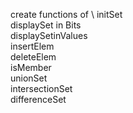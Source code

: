 create functions of \\
initSet \
displaySet in Bits \
displaySetinValues \
insertElem \
deleteElem \
isMember \
unionSet \
intersectionSet \
differenceSet 
